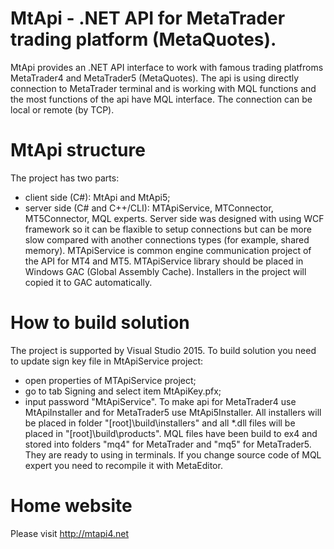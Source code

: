 # MtApi - .NET API for MetaTrader trading platform (MetaQuotes).
MtApi provides an .NET API interface to work with famous trading platfroms MetaTrader4 and MetaTrader5 (MetaQuotes).
The api is using directly connection to MetaTrader terminal and is working with MQL functions and the most functions of the api have MQL interface.
The connection can be local or remote (by TCP).

# MtApi structure
The project has two parts: 
 - client side (C#): MtApi and MtApi5;
 - server side (C# and C++/CLI): MTApiService, MTConnector, MT5Connector, MQL experts.
Server side was designed with using WCF framework so it can be flaxible to setup connections but can be more slow compared with another connections types (for example, shared memory).
MTApiService is common engine communication project of the API for MT4 and MT5. 
MTApiService library should be placed in Windows GAC (Global Assembly Cache). Installers in the project will copied it to GAC automatically.

# How to build solution
The project is supported by Visual Studio 2015.
To build solution you need to update sign key file in MtApiService project: 
- open properties of MTApiService project;
- go to tab Signing and select item MtApiKey.pfx;
- input password "MtApiService".
To make api for MetaTrader4 use MtApiInstaller and for MetaTrader5 use MtApi5Installer.
All installers will be placed in folder "[root]\build\installers\" and all *.dll files will be placed in "[root]\build\products\".
MQL files have been build to ex4 and stored into folders "mq4" for MetaTrader and "mq5" for MetaTrader5. They are ready to using in terminals.
If you change source code of MQL expert you need to recompile it with MetaEditor.

# Home website
Please visit http://mtapi4.net
